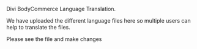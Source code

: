 Divi BodyCommerce Language Translation.

We have uploaded the different language files here so multiple users can help to translate the files.

Please see the file and make changes 
